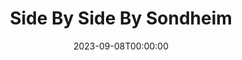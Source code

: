 ---
title: Side By Side By Sondheim
date: 2023-09-08T00:00:00
opening_date: 1984-05-11
closing_date: 1984-05-26
layout: productions
program:
Theatre: Theatre Jacksonville
Venue: Little Theatre
cast:
- Ensemble:
  - Valerie Hall
  - Richard Sykes
  - Cindy Lube
  - Jamie Reaser
  - Judy Wade
  - Carl Carlson
- Narrator: Gerri Turbow
crew:
- Director: Ray Jensen
- Assistant Director: James W. Ruffett
- Set & Lighting Design: Andrew Way
- Musical Director: Rosalind MacEnulty
- Choreographer: Mary Anne Murray
- Stage Manager: James W. Ruffett
- Lighting Technician:
  - Andrew Way
  - Marti Carson
- Costumes: Valerie Hall
- Publicity: Ginny Ribadeneyra
- Set Construction:
  - Mary Sasser
  - Norm Dulaney
  - Joyce Block
  - Jim Ruffett
  - Jack Masters
  - Pam Jackson
  - Marti Carson
orchestra:
---